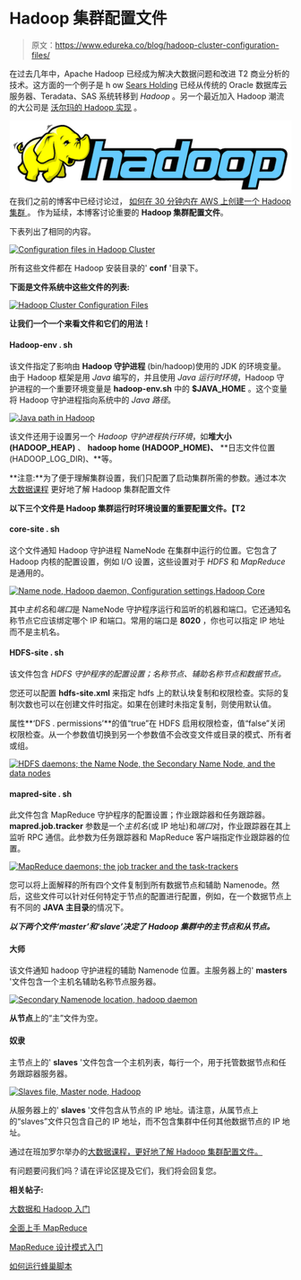# Hadoop 集群配置文件

> 原文：<https://www.edureka.co/blog/hadoop-cluster-configuration-files/>

在过去几年中，Apache Hadoop 已经成为解决大数据问题和改进 T2 商业分析的技术。这方面的一个例子是 h ow [Sears Holding](http://www.informationweek.com/it-leadership/why-sears-is-going-all-in-on-hadoop/d/d-id/1107038) 已经从传统的 Oracle 数据库云服务器、Teradata、SAS 系统转移到 *Hadoop* 。另一个最近加入 Hadoop 潮流的大公司是 [沃尔玛的 Hadoop 实现](http://www.bigdata-startups.com/BigData-startup/walmart-making-big-data-part-dna/) 。

![Hadoop Cluster Configuration Files - Edureka](img/0b7b19c45ba9626aad30500fc6113a8a.png)在我们之前的博客中已经讨论过，  [ 如何在 30 分钟内在 AWS 上创建一个 Hadoop 集群 ](https://www.edureka.co/blog/install-apache-hadoop-cluster/)   。 作为延续，本博客讨论重要的 **Hadoop 集群配置文件**。

下表列出了相同的内容。

[![Configuration files in Hadoop Cluster](img/f5a0740f9b9e4079cd8db7dc422b4e1a.png "Configuration files in Hadoop Cluster")](https://cdn.edureka.co/blog/wp-content/uploads/2013/12/ConFigFiles-1.png)

所有这些文件都在 Hadoop 安装目录的' **conf** '目录下。

**下面是文件系统中这些文件的列表:**

[![Hadoop Cluster Configuration Files](img/89571227d3199c9ea15164a6a3a50324.png "Hadoop Cluster Configuration Files")](https://cdn.edureka.co/blog/wp-content/uploads/2013/12/10-1.png)

**让我们一个一个来看文件和它们的用法！**

#### **Hadoop-env . sh**

该文件指定了影响由 **Hadoop 守护进程** (bin/hadoop)使用的 JDK 的环境变量。由于 Hadoop 框架是用 *Java* 编写的，并且使用 *Java 运行时环境*，Hadoop 守护进程的一个重要环境变量是 **hadoop-env.sh** 中的 **$JAVA_HOME** 。这个变量将 Hadoop 守护进程指向系统中的 *Java 路径*。

[![Java path in Hadoop](img/449a97851b5936628416a675c85b788b.png "Java path in Hadoop")](https://cdn.edureka.co/blog/wp-content/uploads/2013/12/abc-1.png)

该文件还用于设置另一个 *Hadoop 守护进程执行环境*，如**堆大小(HADOOP_HEAP)** 、 **hadoop home (HADOOP_HOME)、** **日志文件位置(HADOOP_LOG_DIR)、**等。

**注意:**为了便于理解集群设置，我们只配置了启动集群所需的参数。通过本次[大数据课程](https://www.edureka.co/big-data-hadoop-training-certification) 更好地了解 Hadoop 集群配置文件

**以下三个文件是 Hadoop 集群运行时环境设置的重要配置文件。【T2**

#### **core-site . sh**

这个文件通知 Hadoop 守护进程 NameNode 在集群中运行的位置。它包含了 Hadoop 内核的配置设置，例如 I/O 设置，这些设置对于 *HDFS* 和 *MapReduce* 是通用的。

[![Name node, Hadoop daemon, Configuration settings,Hadoop Core](img/62e02acd4b9903fa91049e125e2dff1d.png "Name node, Hadoop daemon, Configuration settings,Hadoop Core")](https://cdn.edureka.co/blog/wp-content/uploads/2013/12/01-1.png)

其中*主机名*和*端口*是 NameNode 守护程序运行和监听的机器和端口。它还通知名称节点它应该绑定哪个 IP 和端口。常用的端口是 **8020** ，你也可以指定 IP 地址而不是主机名。

#### **HDFS-site . sh**

该文件包含 *HDFS 守护程序的配置设置；名称节点、辅助名称节点和数据节点。*

您还可以配置 **hdfs-site.xml** 来指定 hdfs 上的默认块复制和权限检查。实际的复制次数也可以在创建文件时指定。如果在创建时未指定复制，则使用默认值。

属性**‘DFS . permissions’**的值“true”在 HDFS 启用权限检查，值“false”关闭权限检查。从一个参数值切换到另一个参数值不会改变文件或目录的模式、所有者或组。

[![HDFS daemons; the Name Node, the Secondary Name Node, and the data nodes](img/7f583c8af89a1d9533bc63c3374fe1a8.png "HDFS daemons; the Name Node, the Secondary Name Node, and the data nodes")](https://cdn.edureka.co/blog/wp-content/uploads/2013/12/02-1.png)

#### **mapred-site . sh**

此文件包含 MapReduce 守护程序的配置设置；作业跟踪器和任务跟踪器。 **mapred.job.tracker** 参数是一个*主机名*(或 IP 地址)和*端口*对，作业跟踪器在其上监听 RPC 通信。此参数为任务跟踪器和 MapReduce 客户端指定作业跟踪器的位置。

[![MapReduce daemons; the job tracker and the task-trackers](img/d105426a41e08c0c1d617bf48e100ddf.png "MapReduce daemons; the job tracker and the task-trackers")](https://cdn.edureka.co/blog/wp-content/uploads/2013/12/03-1.png)

您可以将上面解释的所有四个文件复制到所有数据节点和辅助 Namenode。然后，这些文件可以针对任何特定于节点的配置进行配置，例如，在一个数据节点上有不同的 **JAVA 主目录**的情况下。

***以下两个文件‘master’和‘slave’决定了 Hadoop 集群中的主节点和从节点。***

#### **大师**

该文件通知 hadoop 守护进程的辅助 Namenode 位置。主服务器上的' **masters** '文件包含一个主机名辅助名称节点服务器。

[![ Secondary Namenode location, hadoop daemon](img/dd2d5b93e35e519aaece72780b48f9de.png " Secondary Namenode location, hadoop daemon")](https://cdn.edureka.co/blog/wp-content/uploads/2013/12/Master-slaves-1.png)

**从节点**上的“主”文件为空。

#### **奴隶**

主节点上的' **slaves** '文件包含一个主机列表，每行一个，用于托管数据节点和任务跟踪器服务器。

[![Slaves file, Master node, Hadoop](img/5c53ea2b055a84b481964de56b958990.png "Slaves file, Master node, Hadoop")](https://cdn.edureka.co/blog/wp-content/uploads/2013/12/05-1.png)

从服务器上的' **slaves** '文件包含从节点的 IP 地址。请注意，从属节点上的“slaves”文件只包含自己的 IP 地址，而不包含集群中任何其他数据节点的 IP 地址。

通过在班加罗尔举办的[大数据课程，更好地了解 Hadoop 集群配置文件。](https://www.edureka.co/big-data-hadoop-training-certification-bangalore)

有问题要问我们吗？请在评论区提及它们，我们将会回复您。

**相关帖子:**

[大数据和 Hadoop 入门](https://www.edureka.co/big-data-and-hadoop/)

[全面上手 MapReduce](https://www.edureka.co/comprehensive-mapreduce-self-paced/)

[MapReduce 设计模式入门](https://www.edureka.co/mapreduce-design-patterns-sp/)

[如何运行蜂巢脚本](https://www.edureka.co/blog/how-to-run-hive-scripts/)